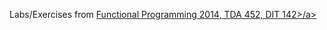 

Labs/Exercises from 
<a href="http://www.cse.chalmers.se/edu/year/2014/course/TDA452_Functional_Programming/">
Functional Programming 2014, TDA 452, DIT 142>/a>